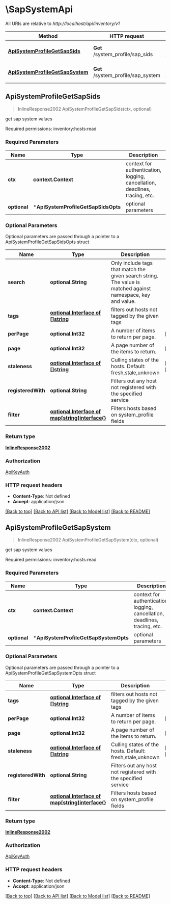 # \SapSystemApi

All URIs are relative to *http://localhost/api/inventory/v1*

Method | HTTP request | Description
------------- | ------------- | -------------
[**ApiSystemProfileGetSapSids**](SapSystemApi.md#ApiSystemProfileGetSapSids) | **Get** /system_profile/sap_sids | get sap system values
[**ApiSystemProfileGetSapSystem**](SapSystemApi.md#ApiSystemProfileGetSapSystem) | **Get** /system_profile/sap_system | get sap system values



## ApiSystemProfileGetSapSids

> InlineResponse2002 ApiSystemProfileGetSapSids(ctx, optional)

get sap system values

Required permissions: inventory:hosts:read

### Required Parameters


Name | Type | Description  | Notes
------------- | ------------- | ------------- | -------------
**ctx** | **context.Context** | context for authentication, logging, cancellation, deadlines, tracing, etc.
 **optional** | ***ApiSystemProfileGetSapSidsOpts** | optional parameters | nil if no parameters

### Optional Parameters

Optional parameters are passed through a pointer to a ApiSystemProfileGetSapSidsOpts struct


Name | Type | Description  | Notes
------------- | ------------- | ------------- | -------------
 **search** | **optional.String**| Only include tags that match the given search string. The value is matched against namespace, key and value. | 
 **tags** | [**optional.Interface of []string**](string.md)| filters out hosts not tagged by the given tags | 
 **perPage** | **optional.Int32**| A number of items to return per page. | [default to 50]
 **page** | **optional.Int32**| A page number of the items to return. | [default to 1]
 **staleness** | [**optional.Interface of []string**](string.md)| Culling states of the hosts. Default: fresh,stale,unknown | [default to [&quot;fresh&quot;,&quot;stale&quot;,&quot;unknown&quot;]]
 **registeredWith** | **optional.String**| Filters out any host not registered with the specified service | 
 **filter** | [**optional.Interface of map[string]interface{}**](.md)| Filters hosts based on system_profile fields | 

### Return type

[**InlineResponse2002**](inline_response_200_2.md)

### Authorization

[ApiKeyAuth](../README.md#ApiKeyAuth)

### HTTP request headers

- **Content-Type**: Not defined
- **Accept**: application/json

[[Back to top]](#) [[Back to API list]](../README.md#documentation-for-api-endpoints)
[[Back to Model list]](../README.md#documentation-for-models)
[[Back to README]](../README.md)


## ApiSystemProfileGetSapSystem

> InlineResponse2002 ApiSystemProfileGetSapSystem(ctx, optional)

get sap system values

Required permissions: inventory:hosts:read

### Required Parameters


Name | Type | Description  | Notes
------------- | ------------- | ------------- | -------------
**ctx** | **context.Context** | context for authentication, logging, cancellation, deadlines, tracing, etc.
 **optional** | ***ApiSystemProfileGetSapSystemOpts** | optional parameters | nil if no parameters

### Optional Parameters

Optional parameters are passed through a pointer to a ApiSystemProfileGetSapSystemOpts struct


Name | Type | Description  | Notes
------------- | ------------- | ------------- | -------------
 **tags** | [**optional.Interface of []string**](string.md)| filters out hosts not tagged by the given tags | 
 **perPage** | **optional.Int32**| A number of items to return per page. | [default to 50]
 **page** | **optional.Int32**| A page number of the items to return. | [default to 1]
 **staleness** | [**optional.Interface of []string**](string.md)| Culling states of the hosts. Default: fresh,stale,unknown | [default to [&quot;fresh&quot;,&quot;stale&quot;,&quot;unknown&quot;]]
 **registeredWith** | **optional.String**| Filters out any host not registered with the specified service | 
 **filter** | [**optional.Interface of map[string]interface{}**](.md)| Filters hosts based on system_profile fields | 

### Return type

[**InlineResponse2002**](inline_response_200_2.md)

### Authorization

[ApiKeyAuth](../README.md#ApiKeyAuth)

### HTTP request headers

- **Content-Type**: Not defined
- **Accept**: application/json

[[Back to top]](#) [[Back to API list]](../README.md#documentation-for-api-endpoints)
[[Back to Model list]](../README.md#documentation-for-models)
[[Back to README]](../README.md)

